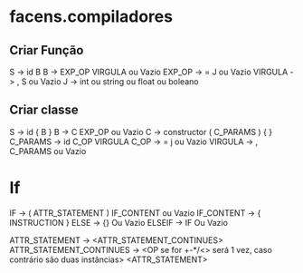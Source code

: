 # facens.compiladores

## Criar Função

S -> id B
B -> EXP_OP VIRGULA ou Vazio
EXP_OP -> = J ou Vazio
VIRGULA -> , S ou Vazio
J -> int ou string ou float ou boleano

## Criar classe

S -> id { B }
B -> C EXP_OP ou Vazio
C -> constructor ( C_PARAMS ) { <instructions> }
C_PARAMS -> id C_OP VIRGULA
C_OP -> = j ou Vazio
VIRGULA -> , C_PARAMS ou Vazio

# If

IF -> <keyword if> ( ATTR_STATEMENT ) IF_CONTENT ou Vazio
IF_CONTENT -> { INSTRUCTION } <ELSE ou ELSEIF>
ELSE -> <keywoed else> {} Ou Vazio
ELSEIF -> <keywoed else> IF Ou Vazio

ATTR_STATEMENT -> <id ou string ou int ou float ou boolean> <ATTR_STATEMENT_CONTINUES>
ATTR_STATEMENT_CONTINUES -> <OP se for +-\*/<> será 1 vez, caso contrário são duas instâncias> <ATTR_STATEMENT>
